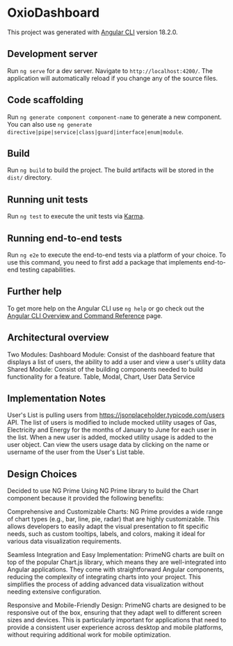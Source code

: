 # OxioDashboard

This project was generated with [Angular CLI](https://github.com/angular/angular-cli) version 18.2.0.

## Development server

Run `ng serve` for a dev server. Navigate to `http://localhost:4200/`. The application will automatically reload if you change any of the source files.

## Code scaffolding

Run `ng generate component component-name` to generate a new component. You can also use `ng generate directive|pipe|service|class|guard|interface|enum|module`.

## Build

Run `ng build` to build the project. The build artifacts will be stored in the `dist/` directory.

## Running unit tests

Run `ng test` to execute the unit tests via [Karma](https://karma-runner.github.io).

## Running end-to-end tests

Run `ng e2e` to execute the end-to-end tests via a platform of your choice. To use this command, you need to first add a package that implements end-to-end testing capabilities.

## Further help

To get more help on the Angular CLI use `ng help` or go check out the [Angular CLI Overview and Command Reference](https://angular.dev/tools/cli) page.

## Architectural overview
Two Modules:
Dashboard Module: Consist of the dashboard feature that displays a list of users, the ability to add a user and view a user's utility data
Shared Module: Consist of the building components needed to build functionality for a feature. Table, Modal, Chart, User Data Service

## Implementation Notes
User's List is pulling users from https://jsonplaceholder.typicode.com/users API.
The list of users is modified to include mocked utility usages of Gas, Electricity and Energy for the months of January to June for each user in the list.
When a new user is added, mocked utility usage is added to the user object.
Can view the users usage data by clicking on the name or username of the user from the User's List table. 


## Design Choices
Decided to use NG Prime 
Using NG Prime library to build the Chart component because it provided the following benefits:

Comprehensive and Customizable Charts: NG Prime provides a wide range of chart types (e.g., bar, line, pie, radar) that are highly customizable. This allows developers to easily adapt the visual presentation to fit specific needs, such as custom tooltips, labels, and colors, making it ideal for various data visualization requirements.

Seamless Integration and Easy Implementation: PrimeNG charts are built on top of the popular Chart.js library, which means they are well-integrated into Angular applications. They come with straightforward Angular components, reducing the complexity of integrating charts into your project. This simplifies the process of adding advanced data visualization without needing extensive configuration.

Responsive and Mobile-Friendly Design: PrimeNG charts are designed to be responsive out of the box, ensuring that they adapt well to different screen sizes and devices. This is particularly important for applications that need to provide a consistent user experience across desktop and mobile platforms, without requiring additional work for mobile optimization.
